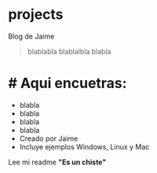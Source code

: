# projects
Blog de Jaime
>blablabla blablalbla
>blabla

# # Aqui encuetras:
- blabla
- blabla
- blabla
- blabla
- Creado por Jaime
- Incluye ejemplos Windows, Linux y Mac

Lee mi readme **"Es un chiste"**    
